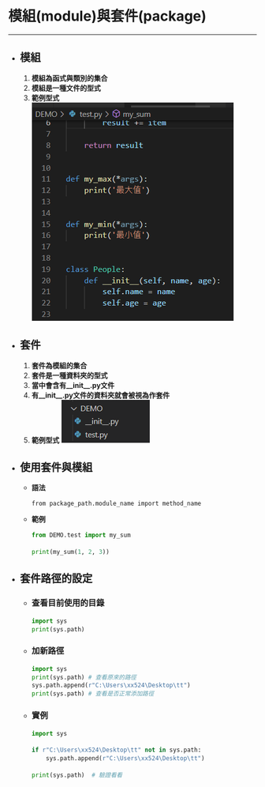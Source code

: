 # 模組(module)與套件(package)
---
+ ## 模組
  1. **模組為函式與類別的集合**
  2. **模組是一種文件的型式**
  3. **範例型式**
    ![](.\Image\Module_style.PNG)
   
+ ## 套件
  1. **套件為模組的集合**
  2. **套件是一種資料夾的型式**
  3. **當中會含有__init__.py文件**
  4. **有__init__.py文件的資料夾就會被視為作套件**
  5. **範例型式**
    ![](.\Image\Package_style.PNG)

+ ## 使用套件與模組
  + **語法**
    ```
    from package_path.module_name import method_name
    ```
 
  + **範例**
    ```python
    from DEMO.test import my_sum

    print(my_sum(1, 2, 3))
    ```

+ ## 套件路徑的設定
  + ### 查看目前使用的目錄
    ```python
    import sys
    print(sys.path)
    ```
  
  + ### 加新路徑
    ```python
    import sys
    print(sys.path) # 查看原來的路徑
    sys.path.append(r"C:\Users\xx524\Desktop\tt")
    print(sys.path) # 查看是否正常添加路徑
    ```
  
  + ### 實例
    ```python
    import sys

    if r"C:\Users\xx524\Desktop\tt" not in sys.path:
        sys.path.append(r"C:\Users\xx524\Desktop\tt")

    print(sys.path)  # 驗證看看
    ```